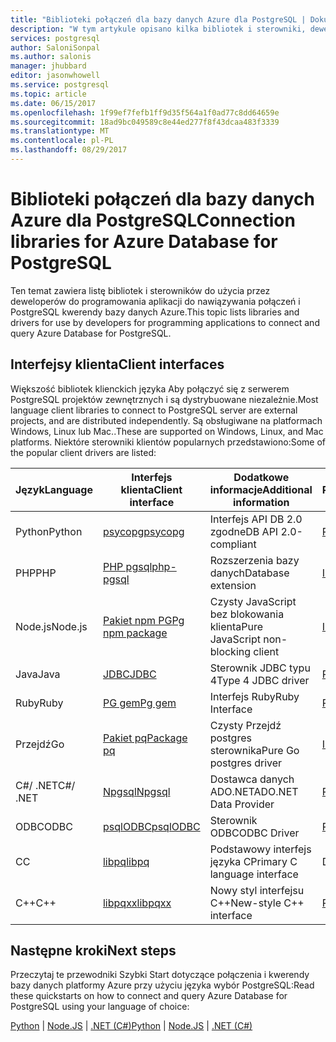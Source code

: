 ```yaml
---
title: "Biblioteki połączeń dla bazy danych Azure dla PostgreSQL | Dokumentacja firmy Microsoft"
description: "W tym artykule opisano kilka bibliotek i sterowniki, deweloperzy mogą używać podczas kodowania aplikacji do nawiązywania połączeń i PostgreSQL kwerendy bazy danych Azure."
services: postgresql
author: SaloniSonpal
ms.author: salonis
manager: jhubbard
editor: jasonwhowell
ms.service: postgresql
ms.topic: article
ms.date: 06/15/2017
ms.openlocfilehash: 1f99ef7fefb1ff9d35f564a1f0ad77c8dd64659e
ms.sourcegitcommit: 18ad9bc049589c8e44ed277f8f43dcaa483f3339
ms.translationtype: MT
ms.contentlocale: pl-PL
ms.lasthandoff: 08/29/2017
---
```

# <a name="connection-libraries-for-azure-database-for-postgresql"></a><span data-ttu-id="00af0-103">Biblioteki połączeń dla bazy danych Azure dla PostgreSQL</span><span class="sxs-lookup"><span data-stu-id="00af0-103">Connection libraries for Azure Database for PostgreSQL</span></span>
<span data-ttu-id="00af0-104">Ten temat zawiera listę bibliotek i sterowników do użycia przez deweloperów do programowania aplikacji do nawiązywania połączeń i PostgreSQL kwerendy bazy danych Azure.</span><span class="sxs-lookup"><span data-stu-id="00af0-104">This topic lists libraries and drivers for use by developers for programming applications to connect and query Azure Database for PostgreSQL.</span></span>

## <a name="client-interfaces"></a><span data-ttu-id="00af0-105">Interfejsy klienta</span><span class="sxs-lookup"><span data-stu-id="00af0-105">Client interfaces</span></span>
<span data-ttu-id="00af0-106">Większość bibliotek klienckich języka Aby połączyć się z serwerem PostgreSQL projektów zewnętrznych i są dystrybuowane niezależnie.</span><span class="sxs-lookup"><span data-stu-id="00af0-106">Most language client libraries to connect to PostgreSQL server are external projects, and are distributed independently.</span></span> <span data-ttu-id="00af0-107">Są obsługiwane na platformach Windows, Linux lub Mac..</span><span class="sxs-lookup"><span data-stu-id="00af0-107">These are supported on Windows, Linux, and Mac platforms.</span></span> <span data-ttu-id="00af0-108">Niektóre sterowniki klientów popularnych przedstawiono:</span><span class="sxs-lookup"><span data-stu-id="00af0-108">Some of the popular client drivers are listed:</span></span>

| <span data-ttu-id="00af0-109">**Język**</span><span class="sxs-lookup"><span data-stu-id="00af0-109">**Language**</span></span> | <span data-ttu-id="00af0-110">**Interfejs klienta**</span><span class="sxs-lookup"><span data-stu-id="00af0-110">**Client interface**</span></span> | <span data-ttu-id="00af0-111">**Dodatkowe informacje**</span><span class="sxs-lookup"><span data-stu-id="00af0-111">**Additional information**</span></span> | <span data-ttu-id="00af0-112">**Pobieranie**</span><span class="sxs-lookup"><span data-stu-id="00af0-112">**Download**</span></span> |
|--------------|----------------------------------------------------------------|-------------------------------------|--------------------------------------------------------------------|
| <span data-ttu-id="00af0-113">Python</span><span class="sxs-lookup"><span data-stu-id="00af0-113">Python</span></span> | [<span data-ttu-id="00af0-114">psycopg</span><span class="sxs-lookup"><span data-stu-id="00af0-114">psycopg</span></span>](http://initd.org/psycopg/) | <span data-ttu-id="00af0-115">Interfejs API DB 2.0 zgodne</span><span class="sxs-lookup"><span data-stu-id="00af0-115">DB API 2.0-compliant</span></span> | [<span data-ttu-id="00af0-116">Pobieranie</span><span class="sxs-lookup"><span data-stu-id="00af0-116">Download</span></span>](http://initd.org/psycopg/download/) |
| <span data-ttu-id="00af0-117">PHP</span><span class="sxs-lookup"><span data-stu-id="00af0-117">PHP</span></span> | [<span data-ttu-id="00af0-118">PHP pgsql</span><span class="sxs-lookup"><span data-stu-id="00af0-118">php-pgsql</span></span>](https://php.net/manual/en/book.pgsql.php) | <span data-ttu-id="00af0-119">Rozszerzenia bazy danych</span><span class="sxs-lookup"><span data-stu-id="00af0-119">Database extension</span></span> | [<span data-ttu-id="00af0-120">Instalowanie</span><span class="sxs-lookup"><span data-stu-id="00af0-120">Install</span></span>](https://secure.php.net/manual/en/pgsql.installation.php) |
| <span data-ttu-id="00af0-121">Node.js</span><span class="sxs-lookup"><span data-stu-id="00af0-121">Node.js</span></span> | [<span data-ttu-id="00af0-122">Pakiet npm PG</span><span class="sxs-lookup"><span data-stu-id="00af0-122">Pg npm package</span></span>](https://www.npmjs.com/package/pg) | <span data-ttu-id="00af0-123">Czysty JavaScript bez blokowania klienta</span><span class="sxs-lookup"><span data-stu-id="00af0-123">Pure JavaScript non-blocking client</span></span> | [<span data-ttu-id="00af0-124">Instalowanie</span><span class="sxs-lookup"><span data-stu-id="00af0-124">Install</span></span>](https://www.npmjs.com/package/pg) |
| <span data-ttu-id="00af0-125">Java</span><span class="sxs-lookup"><span data-stu-id="00af0-125">Java</span></span> | [<span data-ttu-id="00af0-126">JDBC</span><span class="sxs-lookup"><span data-stu-id="00af0-126">JDBC</span></span>](http://jdbc.postgresql.org/) | <span data-ttu-id="00af0-127">Sterownik JDBC typu 4</span><span class="sxs-lookup"><span data-stu-id="00af0-127">Type 4 JDBC driver</span></span> | [<span data-ttu-id="00af0-128">Pobieranie</span><span class="sxs-lookup"><span data-stu-id="00af0-128">Download</span></span>](https://jdbc.postgresql.org/download.html)  |
| <span data-ttu-id="00af0-129">Ruby</span><span class="sxs-lookup"><span data-stu-id="00af0-129">Ruby</span></span> | [<span data-ttu-id="00af0-130">PG gem</span><span class="sxs-lookup"><span data-stu-id="00af0-130">Pg gem</span></span>](https://deveiate.org/code/pg/) | <span data-ttu-id="00af0-131">Interfejs Ruby</span><span class="sxs-lookup"><span data-stu-id="00af0-131">Ruby Interface</span></span> | [<span data-ttu-id="00af0-132">Pobieranie</span><span class="sxs-lookup"><span data-stu-id="00af0-132">Download</span></span>](https://rubygems.org/downloads/pg-0.20.0.gem) |
| <span data-ttu-id="00af0-133">Przejdź</span><span class="sxs-lookup"><span data-stu-id="00af0-133">Go</span></span> | [<span data-ttu-id="00af0-134">Pakiet pq</span><span class="sxs-lookup"><span data-stu-id="00af0-134">Package pq</span></span>](https://godoc.org/github.com/lib/pq) | <span data-ttu-id="00af0-135">Czysty Przejdź postgres sterownika</span><span class="sxs-lookup"><span data-stu-id="00af0-135">Pure Go postgres driver</span></span> | [<span data-ttu-id="00af0-136">Instalowanie</span><span class="sxs-lookup"><span data-stu-id="00af0-136">Install</span></span>](https://github.com/lib/pq/blob/master/README.md) |
| <span data-ttu-id="00af0-137">C\#/ .NET</span><span class="sxs-lookup"><span data-stu-id="00af0-137">C\#/ .NET</span></span> | [<span data-ttu-id="00af0-138">Npgsql</span><span class="sxs-lookup"><span data-stu-id="00af0-138">Npgsql</span></span>](http://www.npgsql.org/) | <span data-ttu-id="00af0-139">Dostawca danych ADO.NET</span><span class="sxs-lookup"><span data-stu-id="00af0-139">ADO.NET Data Provider</span></span> | [<span data-ttu-id="00af0-140">Pobieranie</span><span class="sxs-lookup"><span data-stu-id="00af0-140">Download</span></span>](https://www.microsoft.com/net/) |
| <span data-ttu-id="00af0-141">ODBC</span><span class="sxs-lookup"><span data-stu-id="00af0-141">ODBC</span></span> | [<span data-ttu-id="00af0-142">psqlODBC</span><span class="sxs-lookup"><span data-stu-id="00af0-142">psqlODBC</span></span>](https://odbc.postgresql.org/) | <span data-ttu-id="00af0-143">Sterownik ODBC</span><span class="sxs-lookup"><span data-stu-id="00af0-143">ODBC Driver</span></span> | [<span data-ttu-id="00af0-144">Pobieranie</span><span class="sxs-lookup"><span data-stu-id="00af0-144">Download</span></span>](http://www.postgresql.org/ftp/odbc/versions/) |
| <span data-ttu-id="00af0-145">C</span><span class="sxs-lookup"><span data-stu-id="00af0-145">C</span></span> | [<span data-ttu-id="00af0-146">libpq</span><span class="sxs-lookup"><span data-stu-id="00af0-146">libpq</span></span>](https://www.postgresql.org/docs/9.6/static/libpq.html) | <span data-ttu-id="00af0-147">Podstawowy interfejs języka C</span><span class="sxs-lookup"><span data-stu-id="00af0-147">Primary C language interface</span></span> | <span data-ttu-id="00af0-148">Dołączono</span><span class="sxs-lookup"><span data-stu-id="00af0-148">Included</span></span> |
| <span data-ttu-id="00af0-149">C++</span><span class="sxs-lookup"><span data-stu-id="00af0-149">C++</span></span> | [<span data-ttu-id="00af0-150">libpqxx</span><span class="sxs-lookup"><span data-stu-id="00af0-150">libpqxx</span></span>](http://pqxx.org/) | <span data-ttu-id="00af0-151">Nowy styl interfejsu C++</span><span class="sxs-lookup"><span data-stu-id="00af0-151">New-style C++ interface</span></span> | [<span data-ttu-id="00af0-152">Pobieranie</span><span class="sxs-lookup"><span data-stu-id="00af0-152">Download</span></span>](http://pqxx.org/download/software/) |

## <a name="next-steps"></a><span data-ttu-id="00af0-153">Następne kroki</span><span class="sxs-lookup"><span data-stu-id="00af0-153">Next steps</span></span>
<span data-ttu-id="00af0-154">Przeczytaj te przewodniki Szybki Start dotyczące połączenia i kwerendy bazy danych platformy Azure przy użyciu języka wybór PostgreSQL:</span><span class="sxs-lookup"><span data-stu-id="00af0-154">Read these quickstarts on how to connect and query Azure Database for PostgreSQL using your language of choice:</span></span>

<span data-ttu-id="00af0-155">[Python](./connect-python.md) | [Node.JS](./connect-nodejs.md) | [.NET (C#)](./connect-csharp.md)</span><span class="sxs-lookup"><span data-stu-id="00af0-155">[Python](./connect-python.md) | [Node.JS](./connect-nodejs.md) | [.NET (C#)](./connect-csharp.md)</span></span>
